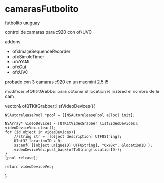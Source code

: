 camarasFutbolito
================

futbolito uruguay

control de camaras para c920 con ofxUVC


addons
- ofxImageSequenceRecorder
- ofxSimpleTimer
- ofxYAML
- ofxGui
- ofxUVC


probado con 3 camaras c920 en un macmini 2.5 i5


modificar ofQtKitGrabber para obtener el location id instead el nombre de la cam

vector<string>& ofQTKitGrabber::listVideoDevices(){
    
    NSAutoreleasePool *pool = [[NSAutoreleasePool alloc] init];
    
	NSArray* videoDevices = [QTKitVideoGrabber listVideoDevices];
	videoDeviceVec.clear();
	for (id object in videoDevices){
		//string str = [[object description] UTF8String];
        UInt32 locationID = 0;
        sscanf( [[object uniqueID] UTF8String], "0x%8x", &locationID );
        videoDeviceVec.push_back(ofToString(locationID));
	}
	[pool release];
    
	return videoDeviceVec;
}
